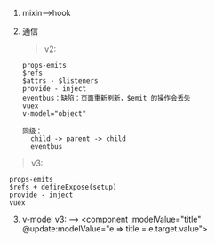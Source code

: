 <!--
 * @Descripttion:
 * @version:
 * @Author: wangjie
 * @Date: 2021-11-06 09:58:33
 * @LastEditors: wangjie
 * @LastEditTime: 2021-11-06 13:58:34
-->

1.  mixin-->hook

2.  通信

    > v2:

        props-emits
        $refs
        $attrs - $listeners
        provide - inject
        eventbus：缺陷：页面重新刷新，$emit 的操作会丢失
        vuex
        v-model="object"

        同级：
          child -> parent -> child
          eventbus

> v3:

    props-emits
    $refs + defineExpose(setup)
    provide - inject
    vuex

3. v-model
   v3: <component v-model="title"> --> <component :modelValue="title" @update:modelValue="e => title = e.target.value">
